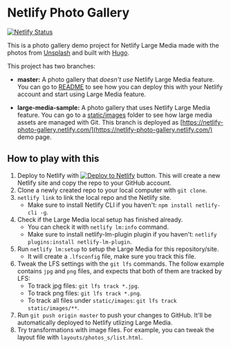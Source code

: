 # Netlify Photo Gallery

[![Netlify Status](https://api.netlify.com/api/v1/badges/4d853017-7159-4520-b9ee-cc9951715434/deploy-status)](https://app.netlify.com/sites/netlify-photo-gallery/deploys)

This is a photo gallery demo project for Netlify Large Media made with the photos from [Unsplash](https://unsplash.com/) and built with [Hugo](https://gohugo.io/).

This project has two branches:

* **master:** A photo gallery that _doesn't use_ Netlify Large Media feature. You can go to [README](https://github.com/netlify/netlify-photo-gallery/blob/master/README.md) to see how you can deploy this with your Netlify account and start using Large Media feature.

* **large-media-sample:** A photo gallery that uses Netlify Large Media feature. You can go to a [static/images](https://github.com/netlify/netlify-photo-gallery/tree/large-media-sample/static/images) folder to see how large media assets are managed with Git. This branch is deployed as [https://netlify-photo-gallery.netlify.com/](https://netlify-photo-gallery.netlify.com/) demo page.

## How to play with this

1. Deploy to Netlify with [![Deploy to Netlify](https://www.netlify.com/img/deploy/button.svg)](https://app.netlify.com/start/deploy?repository=https://github.com/netlify/netlify-photo-gallery) button. This will create a new Netlify site and copy the repo to your GitHub account.
2. Clone a newly created repo to your local computer with `git clone`.
3. `netlify link` to link the local repo and the Netlify site.
   * Make sure to install Netlify CLI if you haven't: `npm install netlify-cli -g`.
4. Check if the Large Media local setup has finished already.
   * You can check it with `netlify lm:info` command.
   * Make sure to install netlify-lm-plugin plugin if you haven't: `netlify plugins:install netlify-lm-plugin`.
5. Run `netlify lm:setup` to setup the Large Media for this repository/site.
   * It will create a `.lfsconfig` file, make sure you track this file.
6. Tweak the LFS settings with the `git lfs` commands. The follow example contains `jpg` and `png` files, and expects that both of them are tracked by LFS:
   * To track jpg files: `git lfs track *.jpg`.
   * To track png files: `git lfs track *.png`.
   * To track all files under `static/images`: `git lfs track static/images/**`.
7. Run `git push origin master` to push your changes to GitHub. It'll be automatically deployed to Netlify utlizing Large Media.
8. Try transformations with image files. For example, you can tweak the layout file with `layouts/photos_s/list.html`.

